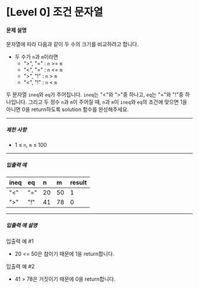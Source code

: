 # [Level 0] 조건 문자열

#### 문제 설명

문자열에 따라 다음과 같이 두 수의 크기를 비교하려고 합니다.

- 두 수가 ```n```과 ```m```이라면
  - ">", "=" : ```n``` >= ```m```
  - "<", "=" : ```n``` <= ```m```
  - ">", "!" : ```n``` > ```m```
  - "<", "!" : ```n``` < ```m```

두 문자열 ```ineq```와 ```eq```가 주어집니다. ```ineq```는 "<"와 ">"중 하나고, ```eq```는 "="와 "!"중 하나입니다. 그리고 두 정수 ```n```과 ```m```이 주어질 때, ```n```과 ```m```이 ```ineq```와 ```eq```의 조건에 맞으면 1을 아니면 0을 return하도록 solution 함수를 완성해주세요.

---

##### 제한 사항

- 1 ≤ ```n```, ```m``` ≤ 100

---

##### 입출력 예

|ineq|eq|n|m|result|
|:----|:----|:----|:----|:----|
|"<"|"="|20|50|1|
|">"|"!"|41|78|0|

---

##### 입출력 예 설명

입출력 예 #1

- 20 <= 50은 참이기 때문에 1을 return합니다.

입출력 예 #2

- 41 > 78은 거짓이기 때문에 0을 return합니다.
